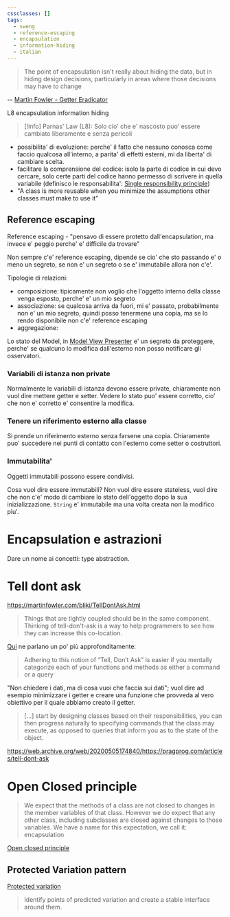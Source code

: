 ```yaml
---
cssclasses: []
tags:
  - sweng
  - reference-escaping
  - encapsulation
  - information-hiding
  - italian
---
```


> The point of encapsulation isn't really about hiding the data, but in hiding design decisions, particularly in areas where those decisions may have to change

-- [Martin Fowler - Getter Eradicator](https://martinfowler.com/bliki/GetterEradicator.html)

<aside>L8 encapsulation information hiding</aside>

> [!info] Parnas' Law (L8): Solo cio' che e' nascosto puo' essere cambiato liberamente e senza pericoli

* possibilita' di evoluzione: perche' il fatto che nessuno conosca come faccio qualcosa all'interno, a parita' di effetti esterni, mi da liberta' di cambiare scelta.
* facilitare la comprensione del codice: isolo la parte di codice in cui devo cercare, solo certe parti del codice hanno permesso di scrivere in quella variabile (definisco le responsabilita': [Single responsibility principle](SOLID.md#Single%20responsibility%20principle))
* "A class is more reusable when you minimize the assumptions other classes must make to use it"
## Reference escaping

Reference escaping - "pensavo di essere protetto dall'encapsulation, ma invece e' peggio perche' e' difficile da trovare"

Non sempre c'e' reference escaping, dipende se cio' che sto passando e' o meno un segreto, se non e' un segreto o se e' immutabile allora non c'e'.

Tipologie di relazioni:
* composizione: tipicamente non voglio che l'oggetto interno della classe venga esposto, perche' e' un mio segreto
* associazione: se qualcosa arriva da fuori, mi e' passato, probabilmente non e' un mio segreto, quindi posso tenermene una copia, ma se lo rendo disponibile non c'e' reference escaping
* aggregazione:

Lo stato del Model, in [Model View Presenter](Design%20Pattern.md#Model%20View%20Presenter) e' un segreto da proteggere, perche' se qualcuno lo modifica dall'esterno non posso notificare gli osservatori.

### Variabili di istanza non private

Normalmente le variabili di istanza devono essere private, chiaramente non vuol dire mettere getter e setter. Vedere lo stato puo' essere corretto, cio' che non e' corretto e' consentire la modifica.

### Tenere un riferimento esterno alla classe

Si prende un riferimento esterno senza farsene una copia. Chiaramente puo' succedere nei punti di contatto con l'esterno come setter o costruttori.

### Immutabilita'

Oggetti immutabili possono essere condivisi.

Cosa vuol dire essere immutabili?
Non vuol dire essere stateless, vuol dire che non c'e' modo di cambiare lo stato dell'oggetto dopo la sua inizializzazione. `String` e' immutabile ma una volta creata non la modifico piu'.

# Encapsulation e astrazioni

Dare un nome ai concetti: type abstraction.

# Tell dont ask

https://martinfowler.com/bliki/TellDontAsk.html

> Things that are tightly coupled should be in the same component. Thinking of tell-don't-ask is a way to help programmers to see how they can increase this co-location.


[Qui](https://media.pragprog.com/articles/jan_03_enbug.pdf) ne parlano un po' più approfonditamente:

> Adhering to this notion of “Tell, Don’t Ask” is easier if you mentally categorize each of your functions and methods as either a command or a query

"Non chiedere i dati, ma di cosa vuoi che faccia sui dati"; vuol dire ad esempio minimizzare i getter e creare una funzione che provveda al vero obiettivo per il quale abbiamo creato il getter.

>[...] start by designing classes based on their responsibilities, you can then progress naturally to specifying commands that the class may execute, as opposed to queries that inform you as to the state of the object.

https://web.archive.org/web/20200505174840/https://pragprog.com/articles/tell-dont-ask

# Open Closed principle

> We expect that the methods of a class are not closed to changes in the member variables of that class. However we do expect that any other class, including subclasses are closed against changes to those variables. We have a name for this expectation, we call it: encapsulation

[Open closed principle](SOLID.md#Open%20closed%20principle)

## Protected Variation pattern

[Protected variation](https://martinfowler.com/ieeeSoftware/protectedVariation.pdf)

> Identify points of predicted variation and create a stable interface around them.

